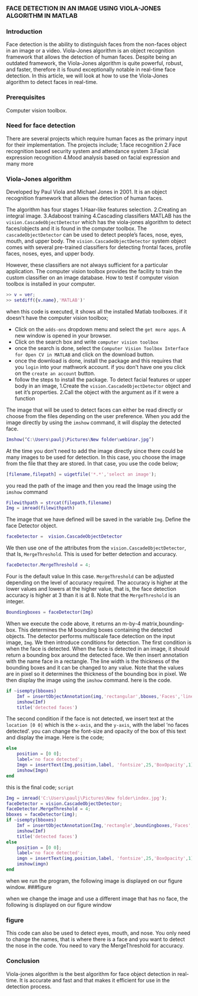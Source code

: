 ### FACE DETECTION IN AN IMAGE USING VIOLA-JONES ALGORITHM IN MATLAB
### Introduction

Face detection is the ability to distinguish faces from the non-faces object in an image or a video. Viola-Jones algorithm is an object recognition framework that allows the detection of human faces. Despite being an outdated framework, the Viola-Jones algorithm is quite powerful, robust, and faster, therefore it is found exceptionally notable in real-time face detection. In this article, we will look at how to use the Viola-Jones algorithm to detect faces in real-time.


### Prerequisites
Computer vision toolbox.

### Need for face detection
There are several projects which require human faces as the primary input for their implementation. The projects include;
1.face recognition
2.Face recognition based security system and attendance system
3.Facial expression recognition
4.Mood analysis based on facial expression and many more

### Viola-Jones algorithm
Developed by Paul Viola and Michael Jones in 2001. It is an object recognition framework that allows the detection of human faces.

The algorithm has four stages
1.Haar-like features selection.
2.Creating an integral image.
3.Adaboost training
4.Cascading classifiers
MATLAB has the `vision.CascadeObjectDetector` which has the viola-jones algorithm to detect faces/objects and it is found in the computer toolbox.
The `cascadeObjectDetector` can be used to detect people’s faces, nose, eyes, mouth, and upper body.
The  `vision.CascadeObjectDetector` system object comes with several pre-trained classifiers for detecting frontal faces, profile faces, noses, eyes, and upper body.

However, these classifiers are not always sufficient for a particular application. The computer vision toolbox provides the facility to train the custom classifier on an image database.
How to test if computer vision toolbox is installed in your computer.
```matlab
>> v = ver;
>> setdiff({v.name},'MATLAB')'
```
when this code is executed, it shows all the installed Matlab toolboxes. if it doesn't have the computer vision toolbox;
- Click on the `adds-ons` dropdown menu and select the `get more apps`. A new window is opened in your browser.
- Click on the search box and write `computer vision toolbox`
- once the search is done, select the `Computer Vision Toolbox Interface for Open CV in MATLAB` and click on the download button.
- once the download is done, install the package and this requires that you `login` into your mathwork account. if you don't have one you click on the `create an account` button.
- follow the steps to install the package.
To detect facial features or upper body in an image,
1.Create the  `vision.CascadeObjectDetector` object and set it’s properties.
2.Call the object with the argument as if it were a function

The image that will be used to detect faces can either be read directly or choose from the files depending on the user preference. When you add the image directly by using the `imshow` command, it will display the detected face.
```Matlab
Imshow(‘C:\Users\paulj\Pictures\New folder\webinar.jpg’)
```
 At the time you don’t need to add the image directly since there could be many images to be used for detection. In this case, you choose the image from the file that they are stored. In that case, you use the code below;
```Matlab
[filename,filepath] = uigetfile('*.*','select an image');
```

you read the path of the image and then you read the Image using the `imshow` command
```Matlab
Filewithpath = strcat(filepath,filename)
Img = imread(filewithpath)
```
The image that we have defined will be saved in the variable `Img`.
Define the face Detector object.
```Matlab
faceDetector =  vision.CascadeObjectDetector
``` 
We then use one of the attributes from the  `vision.CascadeObjectDetector`, that Is, `MergeThreshold`. This is used for better detection and accuracy.
```Matlab
faceDetector.MergeThreshold = 4;
```
Four is the default value In this case. `MergeThreshold` can be adjusted depending on the level of accuracy required. The accuracy is higher at the lower values and lowers at the higher value, that is, the face detection accuracy is higher at 3 than it is at 8. Note that the `MergeThreshold` is an integer.
```matlab
Boundingboxes = faceDetector(Img)
```
When we execute the code above, it returns an m-by-4 matrix,bounding-box. This determines the M bounding boxes containing the detected objects. The detector performs multiscale face detection on the input image, `Img`.
We then introduce conditions for detection. The first condition is when the face is detected. When the face is detected in an image, it should return a bounding box around the detected face. We then insert annotation with the name face in a rectangle.
The line width is the thickness of the bounding boxes and it can be changed to any value. Note that the values are in pixel so it determines the thickness of the bounding box in pixel. We then display the image using the `imshow` command. here is the code.

```matlab
if ~isempty(bboxes)
    Imf = insertObjectAnnotation(img,'rectangular',bboxes,'Faces','linewidth',30);
    imshow(Imf)
    title('detected faces')
```

The second condition if the face is not detected, we insert text at the `location [0 0]` which is the `x-axis`, and the `y-axis`, with the label ‘no faces detected’. you can change the font-size and opacity of the box of this text and display the image. Here is the code;

```matlab
else
    position = [0 0];
    label='no face detected';
    Imgn = insertText(Img,position,label, 'fontsize',25,'BoxOpacity',1);
    imshow(Imgn)
end
```

this is the final code;
`script`
```Matlab
Img = imread('C:\Users\paulj\Pictures\New folder\index.jpg');
faceDetector = vision.CascadeObjectDetector;
faceDetector.MergeThreshold = 4;
bboxes = faceDetector(img);
if ~isempty(bboxes)
    Imf = insertObjectAnnotation(Img,'rectangle',boundingboxes,'Faces','linewidth',3);
    imshow(Imf)
    title('detected faces')
else
    position = [0 0];
    label='no face detected';
    imgn = insertText(img,position,label, 'fontsize',25,'BoxOpacity',1);
    imshow(imgn)
end
```
when we run the program, the following image is displayed on our figure window.
###figure

when we change the image and use a different image that has no face, the following is displayed on our figure window
### figure
This code can also be used to detect eyes, mouth, and nose. You only need to change the names, that is where there is a face and you want to detect the nose in the code. You need to vary the MergeThreshold for accuracy.

### Conclusion
Viola-jones algorithm is the best algorithm for face object detection in real-time. It is accurate and fast and that makes it efficient for use in the detection process. 
